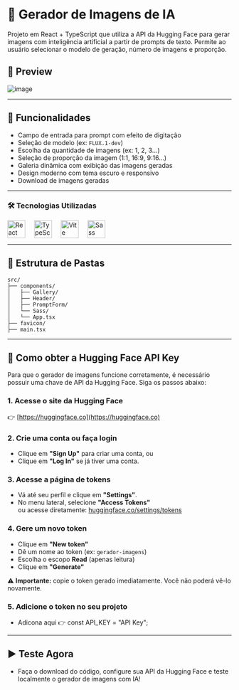 # 🧠 Gerador de Imagens de IA

Projeto em React + TypeScript que utiliza a API da Hugging Face para gerar imagens com inteligência artificial a partir de prompts de texto. Permite ao usuário selecionar o modelo de geração, número de imagens e proporção.

## 📸 Preview

![image](https://github.com/user-attachments/assets/1a6f127c-bc50-4f67-b100-ecb054c6dff1)



---

## 🚀 Funcionalidades

- Campo de entrada para prompt com efeito de digitação
- Seleção de modelo (ex: `FLUX.1-dev`)
- Escolha da quantidade de imagens (ex: 1, 2, 3...)
- Seleção de proporção da imagem (1:1, 16:9, 9:16...)
- Galeria dinâmica com exibição das imagens geradas
- Design moderno com tema escuro e responsivo
- Download de imagens geradas

---

### 🛠️ Tecnologias Utilizadas

<div style="display: flex; gap: 20px; align-items: center;">

<img src="https://cdn.jsdelivr.net/gh/devicons/devicon/icons/react/react-original.svg" height="40" alt="React"/>
<img src="https://cdn.jsdelivr.net/gh/devicons/devicon/icons/typescript/typescript-original.svg" height="40" alt="TypeScript"/>
<img src="https://cdn.jsdelivr.net/gh/devicons/devicon/icons/vite/vite-original.svg" height="40" alt="Vite"/>
<img src="https://cdn.jsdelivr.net/gh/devicons/devicon/icons/sass/sass-original.svg" height="40" alt="Sass"/>

</div>

---

## 📂 Estrutura de Pastas

```
src/
├── components/
│   ├── Gallery/
│   ├── Header/
│   ├── PromptForm/
│   └── Sass/
│   └── App.tsx
├── favicon/
├── main.tsx
```

---

## 🔑 Como obter a Hugging Face API Key

Para que o gerador de imagens funcione corretamente, é necessário possuir uma chave de API da Hugging Face. Siga os passos abaixo:

### 1. Acesse o site da Hugging Face
👉 [https://huggingface.co](https://huggingface.co)

### 2. Crie uma conta ou faça login
- Clique em **"Sign Up"** para criar uma conta, ou
- Clique em **"Log In"** se já tiver uma conta.

### 3. Acesse a página de tokens
- Vá até seu perfil e clique em **"Settings"**.
- No menu lateral, selecione **"Access Tokens"**  
  ou acesse diretamente: [huggingface.co/settings/tokens](https://huggingface.co/settings/tokens)

### 4. Gere um novo token
- Clique em **"New token"**
- Dê um nome ao token (ex: `gerador-imagens`)
- Escolha o escopo **Read** (apenas leitura)
- Clique em **"Generate"**

⚠️ **Importante:** copie o token gerado imediatamente. Você não poderá vê-lo novamente.

### 5. Adicione o token no seu projeto
- Adicona aqui 👉 const API_KEY = "API Key";

---

## ▶️ Teste Agora

- Faça o download do código, configure sua API da Hugging Face e teste localmente o gerador de imagens com IA!


